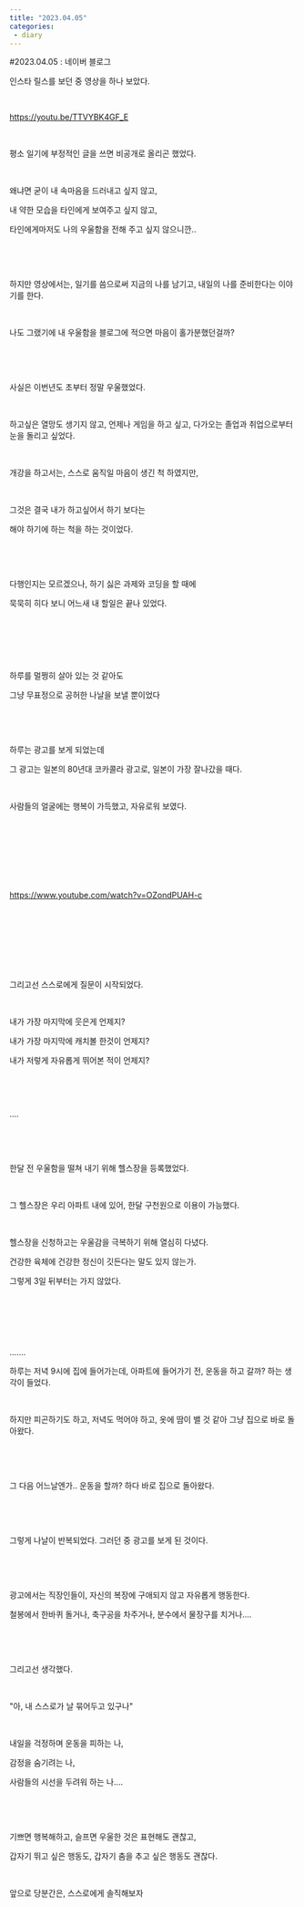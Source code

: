 ```yaml
---
title: "2023.04.05"
categories:
 - diary
---
```

#2023.04.05 : 네이버 블로그








인스타 릴스를 보던 중 영상을 하나 보았다.

​

<https://youtu.be/TTVYBK4GF_E>





 











​

평소 일기에 부정적인 글을 쓰면 비공개로 올리곤 했었다.

​

왜냐면 굳이 내 속마음을 드러내고 싶지 않고, 

내 약한 모습을 타인에게 보여주고 싶지 않고,

타인에게마저도 나의 우울함을 전해 주고 싶지 않으니깐..

​

​

하지만 영상에서는, 일기를 씀으로써 지금의 나를 남기고, 내일의 나를 준비한다는 이야기를 한다.

​

나도 그랬기에 내 우울함을 블로그에 적으면 마음이 홀가분했던걸까?

​

​

사실은 이번년도 초부터 정말 우울했었다.

​

하고싶은 열망도 생기지 않고, 언제나 게임을 하고 싶고, 다가오는 졸업과 취업으로부터 눈을 돌리고 싶었다.

​

개강을 하고서는, 스스로 움직일 마음이 생긴 척 하였지만,

​

그것은 결국 내가 하고싶어서 하기 보다는

해야 하기에 하는 척을 하는 것이었다.

​

​

다행인지는 모르겠으나, 하기 싫은 과제와 코딩을 할 때에

묵묵히 히다 보니 어느새 내 할일은 끝나 있었다.

​

​

​

하루를 멀쩡히 살아 있는 것 같아도 

그냥 무표정으로 공허한 나날을 보낼 뿐이었다

​

​

하루는 광고를 보게 되었는데

그 광고는 일본의 80년대 코카콜라 광고로, 일본이 가장 잘나갔을 때다.

​

사람들의 얼굴에는 행복이 가득했고, 자유로워 보였다.

​

​

​

​

<https://www.youtube.com/watch?v=OZondPUAH-c>





 











​

​

​

​

그리고선 스스로에게 질문이 시작되었다.

​

내가 가장 마지막에 웃은게 언제지?

내가 가장 마지막에 캐치볼 한것이 언제지?

내가 저렇게 자유롭게 뛰어본 적이 언제지?

​

​

....

​

​

한달 전 우울함을 떨쳐 내기 위해 헬스장을 등록했었다.

​

그 헬스장은 우리 아파트 내에 있어, 한달 구천원으로 이용이 가능했다.

​

헬스장을 신청하고는 우울감을 극복하기 위해 열심히 다녔다.

건강한 육체에 건강한 정신이 깃든다는 말도 있지 않는가.

그렇게 3일 뒤부터는 가지 않았다.

​

​

​

.......

하루는 저녁 9시에 집에 들어가는데, 아파트에 들어가기 전, 운동을 하고 갈까? 하는 생각이 들었다.

​

하지만 피곤하기도 하고, 저녁도 먹어야 하고, 옷에 땀이 밸 것 같아 그냥 집으로 바로 돌아왔다.

​

​

그 다음 어느날엔가.. 운동을 할까? 하다 바로 집으로 돌아왔다.

​

​

그렇게 나날이 반복되었다. 그러던 중 광고를 보게 된 것이다.

​

​

광고에서는 직장인들이, 자신의 복장에 구애되지 않고 자유롭게 행동한다.

철봉에서 한바퀴 돌거나, 축구공을 차주거나, 분수에서 물장구를 치거나....

​

​

그리고선 생각했다.

​

"아, 내 스스로가 날 묶어두고 있구나"

​

내일을 걱정하며 운동을 피하는 나,

감정을 숨기려는 나,

사람들의 시선을 두려워 하는 나....

​

​

기쁘면 행복해하고, 슬프면 우울한 것은 표현해도 괜찮고,

갑자기 뛰고 싶은 행동도, 갑자기 춤을 추고 싶은 행동도 괜찮다.

​

앞으로 당분간은, 스스로에게 솔직해보자

​

​

​

​

​

​

​

​

​

​

​

​

​

​

​





 


